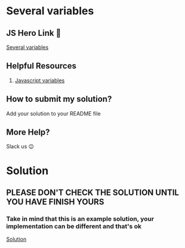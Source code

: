 # Several variables

## JS Hero Link 🥋

[Several variables](https://www.jshero.net/en/koans/var2.html)

## Helpful Resources

1. [Javascript variables](https://www.w3schools.com/js/js_variables.asp)

## How to submit my solution?

Add your solution to your README file

## More Help?

Slack us 😉

# Solution

## PLEASE DON'T CHECK THE SOLUTION UNTIL YOU HAVE FINISH YOURS

### Take in mind that this is an example solution, your implementation can be different and that's ok

[Solution](../sol)

